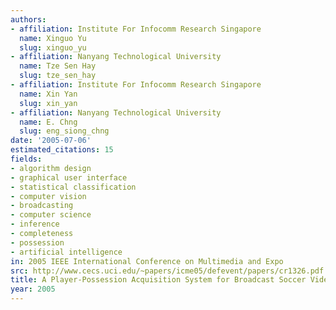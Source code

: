 ```yaml
---
authors:
- affiliation: Institute For Infocomm Research Singapore
  name: Xinguo Yu
  slug: xinguo_yu
- affiliation: Nanyang Technological University
  name: Tze Sen Hay
  slug: tze_sen_hay
- affiliation: Institute For Infocomm Research Singapore
  name: Xin Yan
  slug: xin_yan
- affiliation: Nanyang Technological University
  name: E. Chng
  slug: eng_siong_chng
date: '2005-07-06'
estimated_citations: 15
fields:
- algorithm design
- graphical user interface
- statistical classification
- computer vision
- broadcasting
- computer science
- inference
- completeness
- possession
- artificial intelligence
in: 2005 IEEE International Conference on Multimedia and Expo
src: http://www.cecs.uci.edu/~papers/icme05/defevent/papers/cr1326.pdf
title: A Player-Possession Acquisition System for Broadcast Soccer Video
year: 2005
---
```

